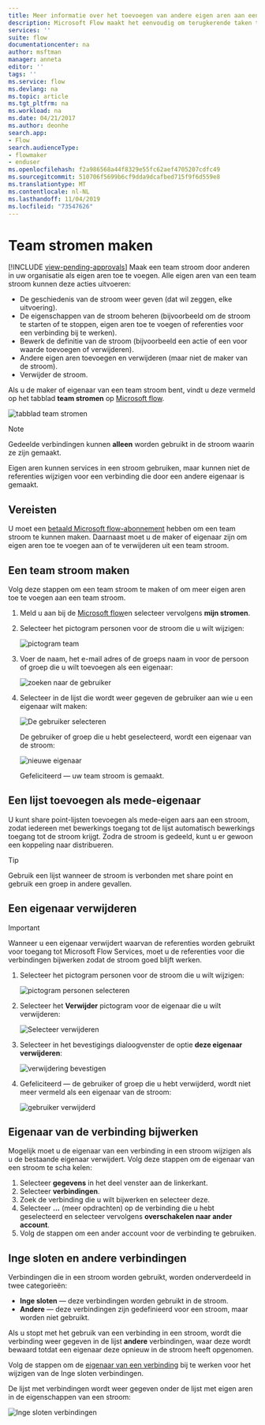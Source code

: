 ```yaml
---
title: Meer informatie over het toevoegen van andere eigen aren aan een stroom en het maken van team stromen | Microsoft Docs
description: Microsoft Flow maakt het eenvoudig om terugkerende taken te automatiseren. U kunt gebruikers of groepen toevoegen als eigen aren en samen werken met hen om stromen te ontwerpen en te beheren.
services: ''
suite: flow
documentationcenter: na
author: msftman
manager: anneta
editor: ''
tags: ''
ms.service: flow
ms.devlang: na
ms.topic: article
ms.tgt_pltfrm: na
ms.workload: na
ms.date: 04/21/2017
ms.author: deonhe
search.app:
- Flow
search.audienceType:
- flowmaker
- enduser
ms.openlocfilehash: f2a986568a44f8329e55fc62aef4705207cdfc49
ms.sourcegitcommit: 510706f5699b6cf9dda9dcafbed715f9f6d559e8
ms.translationtype: MT
ms.contentlocale: nl-NL
ms.lasthandoff: 11/04/2019
ms.locfileid: "73547626"
---
```

# <a name="create-team-flows"></a>Team stromen maken
[!INCLUDE [view-pending-approvals](includes/cc-rebrand.md)]
Maak een team stroom door anderen in uw organisatie als eigen aren toe te voegen. Alle eigen aren van een team stroom kunnen deze acties uitvoeren:

* De geschiedenis van de stroom weer geven (dat wil zeggen, elke uitvoering).
* De eigenschappen van de stroom beheren (bijvoorbeeld om de stroom te starten of te stoppen, eigen aren toe te voegen of referenties voor een verbinding bij te werken).
* Bewerk de definitie van de stroom (bijvoorbeeld een actie of een voor waarde toevoegen of verwijderen).
* Andere eigen aren toevoegen en verwijderen (maar niet de maker van de stroom).
* Verwijder de stroom.

Als u de maker of eigenaar van een team stroom bent, vindt u deze vermeld op het tabblad **team stromen** op [Microsoft flow](https://flow.microsoft.com).

![tabblad team stromen](./media/create-team-flows/addowner5.png)

> [!NOTE]
> Gedeelde verbindingen kunnen **alleen** worden gebruikt in de stroom waarin ze zijn gemaakt.
> 
> 

Eigen aren kunnen services in een stroom gebruiken, maar kunnen niet de referenties wijzigen voor een verbinding die door een andere eigenaar is gemaakt.

## <a name="prerequisites"></a>Vereisten
U moet een [betaald Microsoft flow-abonnement](https://flow.microsoft.com/pricing/) hebben om een team stroom te kunnen maken. Daarnaast moet u de maker of eigenaar zijn om eigen aren toe te voegen aan of te verwijderen uit een team stroom.

## <a name="create-a-team-flow"></a>Een team stroom maken
Volg deze stappen om een team stroom te maken of om meer eigen aren toe te voegen aan een team stroom.

1. Meld u aan bij de [Microsoft flow](https://flow.microsoft.com)en selecteer vervolgens **mijn stromen**.
2. Selecteer het pictogram personen voor de stroom die u wilt wijzigen:
   
    ![pictogram team](./media/create-team-flows/addowner1.png)
3. Voer de naam, het e-mail adres of de groeps naam in voor de persoon of groep die u wilt toevoegen als een eigenaar:
   
    ![zoeken naar de gebruiker](./media/create-team-flows/addowner2.png)
4. Selecteer in de lijst die wordt weer gegeven de gebruiker aan wie u een eigenaar wilt maken:
   
    ![De gebruiker selecteren](./media/create-team-flows/addowner3.png)
   
     De gebruiker of groep die u hebt geselecteerd, wordt een eigenaar van de stroom:
   
    ![nieuwe eigenaar](./media/create-team-flows/addowner4.png)
   
     Gefeliciteerd &mdash; uw team stroom is gemaakt.

## <a name="add-a-list-as-a-co-owner"></a>Een lijst toevoegen als mede-eigenaar

U kunt share point-lijsten toevoegen als mede-eigen aars aan een stroom, zodat iedereen met bewerkings toegang tot de lijst automatisch bewerkings toegang tot de stroom krijgt. Zodra de stroom is gedeeld, kunt u er gewoon een koppeling naar distribueren.

> [!TIP]
> Gebruik een lijst wanneer de stroom is verbonden met share point en gebruik een groep in andere gevallen.
>

## <a name="remove-an-owner"></a>Een eigenaar verwijderen

> [!IMPORTANT]
> Wanneer u een eigenaar verwijdert waarvan de referenties worden gebruikt voor toegang tot Microsoft Flow Services, moet u de referenties voor die verbindingen bijwerken zodat de stroom goed blijft werken.
> 
> 

1. Selecteer het pictogram personen voor de stroom die u wilt wijzigen:
   
    ![pictogram personen selecteren](./media/create-team-flows/removeowner1.png)
2. Selecteer het **Verwijder** pictogram voor de eigenaar die u wilt verwijderen:
   
    ![Selecteer verwijderen](./media/create-team-flows/removeowner2.png)
3. Selecteer in het bevestigings dialoogvenster de optie **deze eigenaar verwijderen**:
   
    ![verwijdering bevestigen](./media/create-team-flows/removeowner3.png)
4. Gefeliciteerd &mdash; de gebruiker of groep die u hebt verwijderd, wordt niet meer vermeld als een eigenaar van de stroom:
   
    ![gebruiker verwijderd](./media/create-team-flows/removeowner4.png)


## <a name="update-connection-owner"></a>Eigenaar van de verbinding bijwerken

Mogelijk moet u de eigenaar van een verbinding in een stroom wijzigen als u de bestaande eigenaar verwijdert. Volg deze stappen om de eigenaar van een stroom te scha kelen:

1. Selecteer **gegevens** in het deel venster aan de linkerkant.
1. Selecteer **verbindingen**.
1. Zoek de verbinding die u wilt bijwerken en selecteer deze.
1. Selecteer **...** (meer opdrachten) op de verbinding die u hebt geselecteerd en selecteer vervolgens **overschakelen naar ander account**.
1. Volg de stappen om een ander account voor de verbinding te gebruiken.

## <a name="embedded-and-other-connections"></a>Inge sloten en andere verbindingen

Verbindingen die in een stroom worden gebruikt, worden onderverdeeld in twee categorieën:

* **Inge sloten** &mdash; deze verbindingen worden gebruikt in de stroom.
* **Andere** &mdash; deze verbindingen zijn gedefinieerd voor een stroom, maar worden niet gebruikt.

Als u stopt met het gebruik van een verbinding in een stroom, wordt die verbinding weer gegeven in de lijst **andere** verbindingen, waar deze wordt bewaard totdat een eigenaar deze opnieuw in de stroom heeft opgenomen.

Volg de stappen om de [eigenaar van een verbinding](./create-team-flows.md#update-connection-owner) bij te werken voor het wijzigen van de Inge sloten verbindingen.

De lijst met verbindingen wordt weer gegeven onder de lijst met eigen aren in de eigenschappen van een stroom:

![Inge sloten verbindingen](./media/create-team-flows/embeddedconnections.png)

